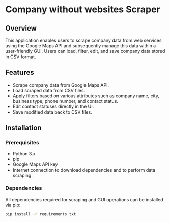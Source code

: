 # Company without websites Scraper

## Overview

This application enables users to scrape company data from web services using the Google Maps API and subsequently manage this data within a user-friendly GUI. Users can load, filter, edit, and save company data stored in CSV format.

## Features

- Scrape company data from Google Maps API.
- Load scraped data from CSV files.
- Apply filters based on various attributes such as company name, city, business type, phone number, and contact status.
- Edit contact statuses directly in the UI.
- Save modified data back to CSV files.

## Installation

### Prerequisites

- Python 3.x
- pip
- Google Maps API key
- Internet connection to download dependencies and to perform data scraping.

### Dependencies

All dependencies required for scraping and GUI operations can be installed via pip:

```bash
pip install -r requirements.txt

